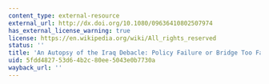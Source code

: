 ```yaml
---
content_type: external-resource
external_url: http://dx.doi.org/10.1080/09636410802507974
has_external_license_warning: true
license: https://en.wikipedia.org/wiki/All_rights_reserved
status: ''
title: 'An Autopsy of the Iraq Debacle: Policy Failure or Bridge Too Far?'
uid: 5fdd4827-53d6-4b2c-80ee-5043e0b7730a
wayback_url: ''
---
```

